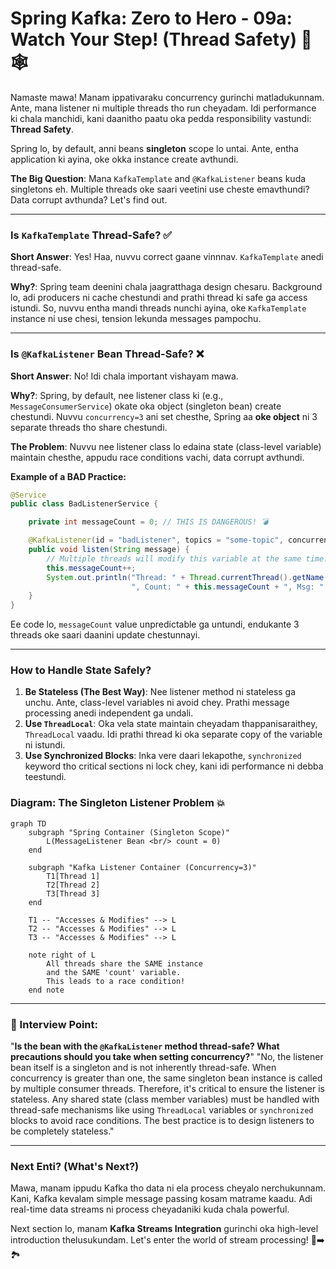 # Spring Kafka: Zero to Hero - 09a: Watch Your Step! (Thread Safety) 🧵🕸️

Namaste mawa! Manam ippativaraku concurrency gurinchi matladukunnam. Ante, mana listener ni multiple threads tho run cheyadam. Idi performance ki chala manchidi, kani daanitho paatu oka pedda responsibility vastundi: **Thread Safety**.

Spring lo, by default, anni beans **singleton** scope lo untai. Ante, entha application ki ayina, oke okka instance create avthundi.

**The Big Question**: Mana `KafkaTemplate` and `@KafkaListener` beans kuda singletons eh. Multiple threads oke saari veetini use cheste emavthundi? Data corrupt avthunda? Let's find out.

---

### Is `KafkaTemplate` Thread-Safe? ✅

**Short Answer**: Yes! Haa, nuvvu correct gaane vinnnav. `KafkaTemplate` anedi thread-safe.

**Why?**: Spring team deenini chala jaagratthaga design chesaru. Background lo, adi producers ni cache chestundi and prathi thread ki safe ga access istundi. So, nuvvu entha mandi threads nunchi ayina, oke `KafkaTemplate` instance ni use chesi, tension lekunda messages pampochu.

---

### Is `@KafkaListener` Bean Thread-Safe? ❌

**Short Answer**: No! Idi chala important vishayam mawa.

**Why?**: Spring, by default, nee listener class ki (e.g., `MessageConsumerService`) okate oka object (singleton bean) create chestundi. Nuvvu `concurrency=3` ani set chesthe, Spring aa **oke object** ni 3 separate threads tho share chestundi.

**The Problem**: Nuvvu nee listener class lo edaina state (class-level variable) maintain chesthe, appudu race conditions vachi, data corrupt avthundi.

**Example of a BAD Practice:**

```java
@Service
public class BadListenerService {

    private int messageCount = 0; // THIS IS DANGEROUS! 💣

    @KafkaListener(id = "badListener", topics = "some-topic", concurrency = "3")
    public void listen(String message) {
        // Multiple threads will modify this variable at the same time!
        this.messageCount++;
        System.out.println("Thread: " + Thread.currentThread().getName() +
                           ", Count: " + this.messageCount + ", Msg: " + message);
    }
}
```
Ee code lo, `messageCount` value unpredictable ga untundi, endukante 3 threads oke saari daanini update chestunnayi.

---

### How to Handle State Safely?

1.  **Be Stateless (The Best Way)**: Nee listener method ni stateless ga unchu. Ante, class-level variables ni avoid chey. Prathi message processing anedi independent ga undali.
2.  **Use `ThreadLocal`**: Oka vela state maintain cheyadam thappanisaraithey, `ThreadLocal` vaadu. Idi prathi thread ki oka separate copy of the variable ni istundi.
3.  **Use Synchronized Blocks**: Inka vere daari lekapothe, `synchronized` keyword tho critical sections ni lock chey, kani idi performance ni debba teestundi.

### Diagram: The Singleton Listener Problem 💥

```mermaid
graph TD
    subgraph "Spring Container (Singleton Scope)"
        L(MessageListener Bean <br/> count = 0)
    end

    subgraph "Kafka Listener Container (Concurrency=3)"
        T1[Thread 1]
        T2[Thread 2]
        T3[Thread 3]
    end

    T1 -- "Accesses & Modifies" --> L
    T2 -- "Accesses & Modifies" --> L
    T3 -- "Accesses & Modifies" --> L

    note right of L
        All threads share the SAME instance
        and the SAME 'count' variable.
        This leads to a race condition!
    end note
```

---

### 📝 Interview Point:

"**Is the bean with the `@KafkaListener` method thread-safe? What precautions should you take when setting concurrency?**"
"No, the listener bean itself is a singleton and is not inherently thread-safe. When concurrency is greater than one, the same singleton bean instance is called by multiple consumer threads. Therefore, it's critical to ensure the listener is stateless. Any shared state (class member variables) must be handled with thread-safe mechanisms like using `ThreadLocal` variables or `synchronized` blocks to avoid race conditions. The best practice is to design listeners to be completely stateless."

---

### Next Enti? (What's Next?)

Mawa, manam ippudu Kafka tho data ni ela process cheyalo nerchukunnam. Kani, Kafka kevalam simple message passing kosam matrame kaadu. Adi real-time data streams ni process cheyadaniki kuda chala powerful.

Next section lo, manam **Kafka Streams Integration** gurinchi oka high-level introduction thelusukundam. Let's enter the world of stream processing! 🌊➡️🏞️